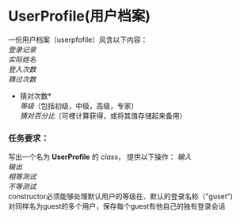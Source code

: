 # UserProfile(用户档案)

一份用户档案（userpfofile）风含以下内容：<br>
  *登录记录*<br>
  *实际姓名*<br>
  *登入次数*<br>
  *猜过次数*<br>
 * 猜对次数*<br>
  *等级*（包括初级，中级，高级，专家）<br>
  *猜对百分比*（可裡计算获得，或将其值存储起来备用）<br>

### 任务要求：
  写出一个名为 **UserProfile** 的 *class*， 提供以下操作：
  *输入*<br>
  *输出*<br>
  *相等测试*<br>
  *不等测试*<br>
  constructor必须能够处理默认用户的等级在、默认的登录名称（"guset")<br>
  对同样名为guest的多个用户，保存每个guest有他自己的独有登录会话
